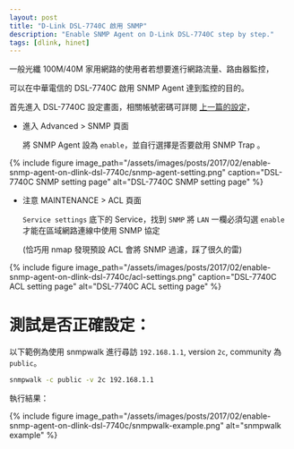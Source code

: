 ```yaml
---
layout: post
title: "D-Link DSL-7740C 啟用 SNMP"
description: "Enable SNMP Agent on D-Link DSL-7740C step by step."
tags: [dlink, hinet]
---
```


一般光纖 100M/40M 家用網路的使用者若想要進行網路流量、路由器監控，

可以在中華電信的 DSL-7740C 啟用 SNMP Agent 達到監控的目的。

首先進入 DSL-7740C 設定畫面，相關帳號密碼可詳閱 [上一篇的設定](https://blog.lenlabs.com/posts/setup-hinet-ipv6-with-dsl-7740c)，


- 進入 Advanced > SNMP 頁面

    將 SNMP Agent 設為 `enable`，並自行選擇是否要啟用 SNMP Trap 。

{% include figure image_path="/assets/images/posts/2017/02/enable-snmp-agent-on-dlink-dsl-7740c/snmp-agent-setting.png" caption="DSL-7740C SNMP setting page" alt="DSL-7740C SNMP setting page" %}


- 注意 MAINTENANCE > ACL 頁面

    `Service settings` 底下的 Service，找到 `SNMP` 將 `LAN` 一欄必須勾選 `enable` 才能在區域網路連線中使用 SNMP 協定

    (恰巧用 nmap 發現預設 ACL 會將 SNMP 過濾，踩了很久的雷)

{% include figure image_path="/assets/images/posts/2017/02/enable-snmp-agent-on-dlink-dsl-7740c/acl-settings.png" caption="DSL-7740C ACL setting page" alt="DSL-7740C ACL setting page" %}


# 測試是否正確設定：

以下範例為使用 snmpwalk 進行尋訪 `192.168.1.1`, version `2c`, community 為 `public`。

```bash
snmpwalk -c public -v 2c 192.168.1.1
```

執行結果：

{% include figure image_path="/assets/images/posts/2017/02/enable-snmp-agent-on-dlink-dsl-7740c/snmpwalk-example.png" alt="snmpwalk example" %}

